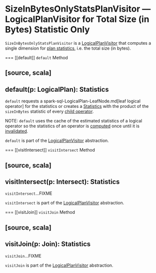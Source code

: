 # SizeInBytesOnlyStatsPlanVisitor &mdash; LogicalPlanVisitor for Total Size (in Bytes) Statistic Only

`SizeInBytesOnlyStatsPlanVisitor` is a [LogicalPlanVisitor](LogicalPlanVisitor.md) that computes a single dimension for [plan statistics](Statistics.md), i.e. the total size (in bytes).

=== [[default]] `default` Method

[source, scala]
----
default(p: LogicalPlan): Statistics
----

`default` requests a spark-sql-LogicalPlan-LeafNode.md[leaf logical operator] for the statistics or creates a [Statistics](Statistics.md) with the product of the `sizeInBytes` statistic of every [child operator](../catalyst/TreeNode.md#children).

NOTE: `default` uses the cache of the estimated statistics of a logical operator so the statistics of an operator is [computed](LogicalPlanStats.md#stats) once until it is [invalidated](LogicalPlanStats.md#invalidateStatsCache).

`default` is part of the [LogicalPlanVisitor](LogicalPlanVisitor.md#default) abstraction.

=== [[visitIntersect]] `visitIntersect` Method

[source, scala]
----
visitIntersect(p: Intersect): Statistics
----

`visitIntersect`...FIXME

`visitIntersect` is part of the [LogicalPlanVisitor](LogicalPlanVisitor.md#visitIntersect) abstraction.

=== [[visitJoin]] `visitJoin` Method

[source, scala]
----
visitJoin(p: Join): Statistics
----

`visitJoin`...FIXME

`visitJoin` is part of the [LogicalPlanVisitor](LogicalPlanVisitor.md#visitJoin) abstraction.
